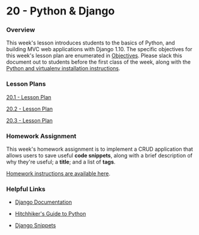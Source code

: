 # 20 - Python & Django

### Overview

This week's lesson introduces students to the basics of Python, and building MVC web applications with Django 1.10. The specific objectives for this week's lesson plan are enumerated in [Objectives](Objectives.md). Please slack this document out to students before the first class of the week, along with the [Python and virtualenv installation instructions](01-Day/InstallationInstructions).

### Lesson Plans

[20.1 - Lesson Plan](01-Day/01-Day-LessonPlan.md)

[20.2 - Lesson Plan](02-Day/02-Day-LessonPlan.md)

[20.3 - Lesson Plan](03-Day/03-Day-LessonPlan.md)

### Homework Assignment

This week's homework assignment is to implement a CRUD application that allows users to save useful **code snippets**, along with a brief description of why they're useful; a **title**; and a list of **tags**.

[Homework instructions are available here](../../../../01-Class-Content/21-regionalized-content/Django/02-Homework/README.md).

### Helpful Links

* [Django Documentation](http://docs.djangoproject.com/en/1.10/)

* [Hitchhiker's Guide to Python](http://docs.python-guide.org/en/latest/)

* [Django Snippets](http://djangosnippets.org/)
